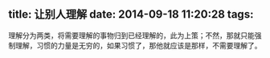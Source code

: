 title: 让别人理解
date: 2014-09-18 11:20:28
tags:
---
理解分为两类，将需要理解的事物归到已经理解的，此为上策；不然，那就只能强制理解，习惯的力量是无穷的，如果习惯了，那他就应该是那样，不需要理解了。